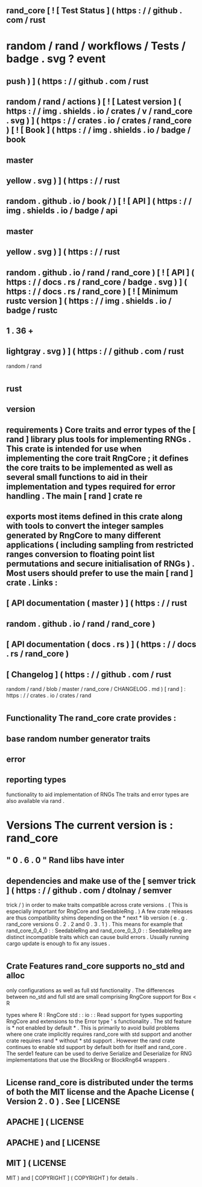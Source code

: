 #
rand_core
[
!
[
Test
Status
]
(
https
:
/
/
github
.
com
/
rust
-
random
/
rand
/
workflows
/
Tests
/
badge
.
svg
?
event
=
push
)
]
(
https
:
/
/
github
.
com
/
rust
-
random
/
rand
/
actions
)
[
!
[
Latest
version
]
(
https
:
/
/
img
.
shields
.
io
/
crates
/
v
/
rand_core
.
svg
)
]
(
https
:
/
/
crates
.
io
/
crates
/
rand_core
)
[
!
[
Book
]
(
https
:
/
/
img
.
shields
.
io
/
badge
/
book
-
master
-
yellow
.
svg
)
]
(
https
:
/
/
rust
-
random
.
github
.
io
/
book
/
)
[
!
[
API
]
(
https
:
/
/
img
.
shields
.
io
/
badge
/
api
-
master
-
yellow
.
svg
)
]
(
https
:
/
/
rust
-
random
.
github
.
io
/
rand
/
rand_core
)
[
!
[
API
]
(
https
:
/
/
docs
.
rs
/
rand_core
/
badge
.
svg
)
]
(
https
:
/
/
docs
.
rs
/
rand_core
)
[
!
[
Minimum
rustc
version
]
(
https
:
/
/
img
.
shields
.
io
/
badge
/
rustc
-
1
.
36
+
-
lightgray
.
svg
)
]
(
https
:
/
/
github
.
com
/
rust
-
random
/
rand
#
rust
-
version
-
requirements
)
Core
traits
and
error
types
of
the
[
rand
]
library
plus
tools
for
implementing
RNGs
.
This
crate
is
intended
for
use
when
implementing
the
core
trait
RngCore
;
it
defines
the
core
traits
to
be
implemented
as
well
as
several
small
functions
to
aid
in
their
implementation
and
types
required
for
error
handling
.
The
main
[
rand
]
crate
re
-
exports
most
items
defined
in
this
crate
along
with
tools
to
convert
the
integer
samples
generated
by
RngCore
to
many
different
applications
(
including
sampling
from
restricted
ranges
conversion
to
floating
point
list
permutations
and
secure
initialisation
of
RNGs
)
.
Most
users
should
prefer
to
use
the
main
[
rand
]
crate
.
Links
:
-
[
API
documentation
(
master
)
]
(
https
:
/
/
rust
-
random
.
github
.
io
/
rand
/
rand_core
)
-
[
API
documentation
(
docs
.
rs
)
]
(
https
:
/
/
docs
.
rs
/
rand_core
)
-
[
Changelog
]
(
https
:
/
/
github
.
com
/
rust
-
random
/
rand
/
blob
/
master
/
rand_core
/
CHANGELOG
.
md
)
[
rand
]
:
https
:
/
/
crates
.
io
/
crates
/
rand
#
#
Functionality
The
rand_core
crate
provides
:
-
base
random
number
generator
traits
-
error
-
reporting
types
-
functionality
to
aid
implementation
of
RNGs
The
traits
and
error
types
are
also
available
via
rand
.
#
#
Versions
The
current
version
is
:
rand_core
=
"
0
.
6
.
0
"
Rand
libs
have
inter
-
dependencies
and
make
use
of
the
[
semver
trick
]
(
https
:
/
/
github
.
com
/
dtolnay
/
semver
-
trick
/
)
in
order
to
make
traits
compatible
across
crate
versions
.
(
This
is
especially
important
for
RngCore
and
SeedableRng
.
)
A
few
crate
releases
are
thus
compatibility
shims
depending
on
the
*
next
*
lib
version
(
e
.
g
.
rand_core
versions
0
.
2
.
2
and
0
.
3
.
1
)
.
This
means
for
example
that
rand_core_0_4_0
:
:
SeedableRng
and
rand_core_0_3_0
:
:
SeedableRng
are
distinct
incompatible
traits
which
can
cause
build
errors
.
Usually
running
cargo
update
is
enough
to
fix
any
issues
.
#
#
Crate
Features
rand_core
supports
no_std
and
alloc
-
only
configurations
as
well
as
full
std
functionality
.
The
differences
between
no_std
and
full
std
are
small
comprising
RngCore
support
for
Box
<
R
>
types
where
R
:
RngCore
std
:
:
io
:
:
Read
support
for
types
supporting
RngCore
and
extensions
to
the
Error
type
'
s
functionality
.
The
std
feature
is
*
not
enabled
by
default
*
.
This
is
primarily
to
avoid
build
problems
where
one
crate
implicitly
requires
rand_core
with
std
support
and
another
crate
requires
rand
*
without
*
std
support
.
However
the
rand
crate
continues
to
enable
std
support
by
default
both
for
itself
and
rand_core
.
The
serde1
feature
can
be
used
to
derive
Serialize
and
Deserialize
for
RNG
implementations
that
use
the
BlockRng
or
BlockRng64
wrappers
.
#
License
rand_core
is
distributed
under
the
terms
of
both
the
MIT
license
and
the
Apache
License
(
Version
2
.
0
)
.
See
[
LICENSE
-
APACHE
]
(
LICENSE
-
APACHE
)
and
[
LICENSE
-
MIT
]
(
LICENSE
-
MIT
)
and
[
COPYRIGHT
]
(
COPYRIGHT
)
for
details
.
